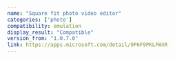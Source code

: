 ```yaml
---
name: "Square fit photo video editor"
categories: ['photo']
compatibility: emulation
display_result: "Compatible"
version_from: "1.0.7.0"
link: https://apps.microsoft.com/detail/9P6F9PKLFWXR
---
```

